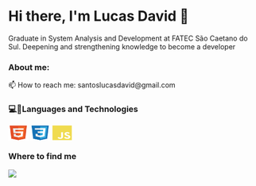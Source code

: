 <h1>Hi there, I'm Lucas David 👋</h1>
<p>Graduate in System Analysis and Development at FATEC São Caetano do Sul. Deepening and strengthening knowledge to become a developer

<h3>About me:</h3>
📫 How to reach me: santoslucasdavid@gmail.com<br>

<div style="display: inline_block">
<h3>💻🚀Languages and Technologies</h3>
  <img align="center" alt="HTML" height="30" width="40" src="https://raw.githubusercontent.com/devicons/devicon/master/icons/html5/html5-original.svg">
  <img align="center" alt="CSS" height="30" width="40" src="https://raw.githubusercontent.com/devicons/devicon/master/icons/css3/css3-original.svg">
  <img align="center" alt="Js" height="30" width="40" src="https://raw.githubusercontent.com/devicons/devicon/master/icons/javascript/javascript-plain.svg">
  </div>
  
  <div>
  <h3>Where to find me</h3>
  <a href="https://www.linkedin.com/in/lucas-david-dos-santos-276066167" target="_blank"><img src="https://img.shields.io/badge/-LinkedIn-%230077B5?style=for-the-badge&logo=linkedin&logoColor=white" target="_blank"></a> 
</div>



